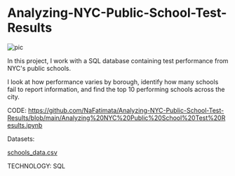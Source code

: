 # Analyzing-NYC-Public-School-Test-Results

![pic](https://user-images.githubusercontent.com/89815266/192078771-3d57395f-9703-4e48-aa13-667dbbfd996f.jpg)

In this project, I work with a SQL database containing test performance from NYC's public schools.

I look at how performance varies by borough, identify how many schools fail to report information, and find the top 10 performing schools across the city. 

CODE: https://github.com/NaFatimata/Analyzing-NYC-Public-School-Test-Results/blob/main/Analyzing%20NYC%20Public%20School%20Test%20Results.ipynb

Datasets: 

[schools_data.csv](https://github.com/NaFatimata/Analyzing-NYC-Public-School-Test-Results/files/9637893/schools_data.csv)

TECHNOLOGY: SQL 
